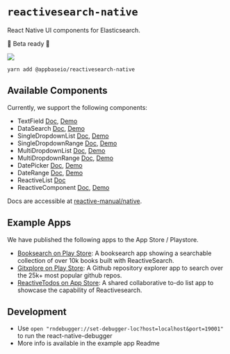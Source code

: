 # `reactivesearch-native`
React Native UI components for Elasticsearch.

📢 Beta ready :tada:

![](https://i.imgur.com/h33Qt6A.png)


```
yarn add @appbaseio/reactivesearch-native
```

## Available Components

Currently, we support the following components:

- TextField [Doc](https://opensource.appbase.io/reactive-manual/native/components/textfield.html), [Demo](https://expo.io/@siddharthlatest/textfield)
- DataSearch [Doc](https://opensource.appbase.io/reactive-manual/native/components/datasearch.html), [Demo](https://expo.io/@siddharthlatest/datasearch)
- SingleDropdownList [Doc](https://opensource.appbase.io/reactive-manual/native/components/singledropdownlist.html), [Demo](https://expo.io/@siddharthlatest/singledropdownlist)
- SingleDropdownRange [Doc](https://opensource.appbase.io/reactive-manual/native/components/singledropdownrange.html), [Demo](https://expo.io/@siddharthlatest/singledropdownrange)
- MultiDropdownList [Doc](https://opensource.appbase.io/reactive-manual/native/components/multidropdownlist.html), [Demo](https://expo.io/@siddharthlatest/multidropdownlist)
- MultiDropdownRange [Doc](https://opensource.appbase.io/reactive-manual/native/components/multidropdownrange.html), [Demo](https://expo.io/@siddharthlatest/multidropdownrange)
- DatePicker [Doc](https://opensource.appbase.io/reactive-manual/native/components/datepicker.html), [Demo](https://expo.io/@siddharthlatest/datepicker)
- DateRange [Doc](https://opensource.appbase.io/reactive-manual/native/components/daterange.html), [Demo](https://expo.io/@siddharthlatest/daterange)
- ReactiveList [Doc](https://opensource.appbase.io/reactive-manual/native/components/reactivelist.html) 
- ReactiveComponent [Doc](https://opensource.appbase.io/reactive-manual/native/advanced/reactivecomponent.html), [Demo](https://snack.expo.io/Sy0tN0K8f)


Docs are accessible at [reactive-manual/native](https://opensource.appbase.io/reactive-manual/native). 

## Example Apps

We have published the following apps to the App Store / Playstore.

- [Booksearch on Play Store](https://play.google.com/store/apps/details?id=com.booksnative): A booksearch app showing a searchable collection of over 10k books built with ReactiveSearch.  
- [Gitxplore on Play Store](https://play.google.com/store/apps/details?id=com.appbaseio.gitxplore): A Github repository explorer app to  search over the 25k+ most popular github repos.  
- [ReactiveTodos on App Store](https://itunes.apple.com/us/app/reactivetodos/id1347926945?mt=8): A shared collaborative to-do list app to showcase the capability of Reactivesearch.

## Development

- Use `open "rndebugger://set-debugger-loc?host=localhost&port=19001"` to run the react-native-debugger
- More info is available in the example app Readme
